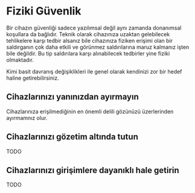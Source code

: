 # Fiziki Güvenlik

Bir cihazın güvenliği sadece yazılımsal değil aynı zamanda donanımsal koşullara da bağlıdır. Teknik olarak cihazınıza uzaktan gelebilecek tehlikelere karşı tedbir alsanız bile cihazınıza fiziken erişimi olan bir saldırganın çok daha etkili ve görünmez saldırılarına maruz kalmanız işten bile değildir. Bu tip saldırılara karşı alınabilecek tedbirler yine fiziki olmaktadır.

Kimi basit davranış değişiklikleri ile genel olarak kendinizi zor bir hedef haline getirebilirsiniz.

## Cihazlarınızı yanınızdan ayırmayın

Cihazlarınıza erişilmediğinin en önemli delili gözünüzü üzerlerinden ayırmamnız olur.

## Cihazlarınızı gözetim altında tutun

TODO

## Cihazlarınızı girişimlere dayanıklı hale getirin

TODO
